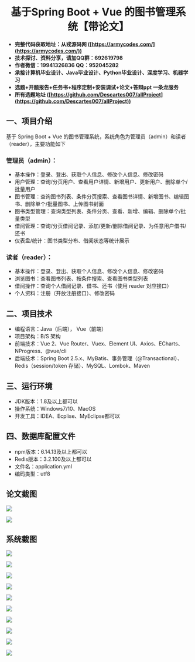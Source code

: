 ﻿<h1 align="center">基于Spring Boot + Vue 的图书管理系统【带论文】</h1></p>

- <b>完整代码获取地址：从戎源码网 ([https://armycodes.com/](https://armycodes.com/))</b>
- <b>技术探讨、资料分享，请加QQ群：692619798</b>
- <b>作者微信：19941326836  QQ：952045282</b>
- <b>承接计算机毕业设计、Java毕业设计、Python毕业设计、深度学习、机器学习</b>
- <b>选题+开题报告+任务书+程序定制+安装调试+论文+答辩ppt 一条龙服务</b>
- <b>所有选题地址 ([https://github.com/Descartes007/allProject](https://github.com/Descartes007/allProject)) </b>

## 一、项目介绍

基于 Spring Boot + Vue 的图书管理系统，系统角色为管理员（admin）和读者（reader），主要功能如下
### 管理员（admin）：
- 基本操作：登录、登出、获取个人信息、修改个人信息、修改密码
- 用户管理：查询/分页用户、查看用户详情、新增用户、更新用户、删除单个/批量用户
- 图书管理：查询图书列表、条件分页搜索、查看图书详情、新增图书、编辑图书、删除单个/批量图书、上传图书封面
- 图书类型管理：查询类型列表、条件分页、查看、新增、编辑、删除单个/批量类型
- 借阅管理：查询/分页借阅记录、添加/更新/删除借阅记录、为任意用户借书/还书
- 仪表盘/统计：图书类型分布、借阅状态等统计展示
### 读者（reader）：
- 基本操作：登录、登出、获取个人信息、修改个人信息、修改密码
- 浏览图书：查看图书列表、按条件搜索、查看图书类型列表
- 借阅操作：查询个人借阅记录、借书、还书（使用 reader 对应接口）
- 个人资料：注册（开放注册接口）、修改密码

## 二、项目技术

- 编程语言：Java（后端）， Vue（前端）
- 项目架构：B/S 架构
- 前端技术：Vue 2、Vue Router、Vuex、Element UI、Axios、ECharts、NProgress、@vue/cli
- 后端技术：Spring Boot 2.5.x、MyBatis、事务管理（@Transactional）、Redis（session/token 存储）、MySQL、Lombok、Maven


## 三、运行环境

- JDK版本：1.8及以上都可以
- 操作系统：Windows7/10、MacOS
- 开发工具：IDEA、Ecplise、MyEclipse都可以

## 四、数据库配置文件

- npm版本：6.14.13及以上都可以
- Redis版本：3.2.100及以上都可以
- 文件名：application.yml
- 编码类型：utf8

## 论文截图

![](screenshot/1.png)

![](screenshot/2.png)

## 系统截图

![](screenshot/3.png)

![](screenshot/4.png)

![](screenshot/5.png)

![](screenshot/6.png)

![](screenshot/7.png)

![](screenshot/8.png)

![](screenshot/9.png)

![](screenshot/10.png)

![](screenshot/11.png)

![](screenshot/12.png)
